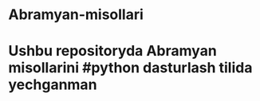 # Abramyan-misollari
# Ushbu repositoryda Abramyan misollarini #python dasturlash tilida yechganman
